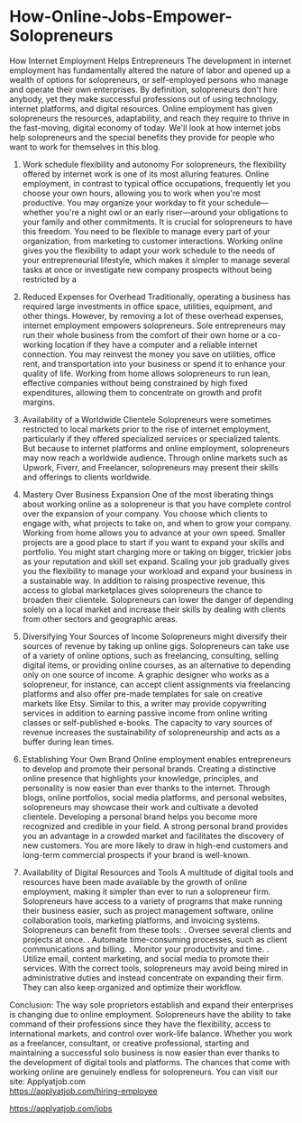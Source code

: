 # How-Online-Jobs-Empower-Solopreneurs
How Internet Employment Helps Entrepreneurs
The development in internet employment has fundamentally altered the nature of labor and opened up a wealth of options for solopreneurs, or self-employed persons who manage and operate their own enterprises. By definition, solopreneurs don't hire anybody, yet they make successful professions out of using technology, internet platforms, and digital resources. Online employment has given solopreneurs the resources, adaptability, and reach they require to thrive in the fast-moving, digital economy of today. We'll look at how internet jobs help solopreneurs and the special benefits they provide for people who want to work for themselves in this blog.

1. Work schedule flexibility and autonomy
For solopreneurs, the flexibility offered by internet work is one of its most alluring features. Online employment, in contrast to typical office occupations, frequently let you choose your own hours, allowing you to work when you're most productive. You may organize your workday to fit your schedule—whether you're a night owl or an early riser—around your obligations to your family and other commitments.
It is crucial for solopreneurs to have this freedom. You need to be flexible to manage every part of your organization, from marketing to customer interactions. Working online gives you the flexibility to adapt your work schedule to the needs of your entrepreneurial lifestyle, which makes it simpler to manage several tasks at once or investigate new company prospects without being restricted by a

2. Reduced Expenses for Overhead
Traditionally, operating a business has required large investments in office space, utilities, equipment, and other things. However, by removing a lot of these overhead expenses, internet employment empowers solopreneurs. Sole entrepreneurs may run their whole business from the comfort of their own home or a co-working location if they have a computer and a reliable internet connection.
You may reinvest the money you save on utilities, office rent, and transportation into your business or spend it to enhance your quality of life. Working from home allows solopreneurs to run lean, effective companies without being constrained by high fixed expenditures, allowing them to concentrate on growth and profit margins.

3. Availability of a Worldwide Clientele
Solopreneurs were sometimes restricted to local markets prior to the rise of internet employment, particularly if they offered specialized services or specialized talents. But because to internet platforms and online employment, solopreneurs may now reach a worldwide audience. Through online markets such as Upwork, Fiverr, and Freelancer, solopreneurs may present their skills and offerings to clients worldwide.


4. Mastery Over Business Expansion
One of the most liberating things about working online as a solopreneur is that you have complete control over the expansion of your company. You choose which clients to engage with, what projects to take on, and when to grow your company. Working from home allows you to advance at your own speed. Smaller projects are a good place to start if you want to expand your skills and portfolio. You might start charging more or taking on bigger, trickier jobs as your reputation and skill set expand. Scaling your job gradually gives you the flexibility to manage your workload and expand your business in a sustainable way. In addition to raising prospective revenue, this access to global marketplaces gives solopreneurs the chance to broaden their clientele. Solopreneurs can lower the danger of depending solely on a local market and increase their skills by dealing with clients from other sectors and geographic areas.

5. Diversifying Your Sources of Income
Solopreneurs might diversify their sources of revenue by taking up online gigs. Solopreneurs can take use of a variety of online options, such as freelancing, consulting, selling digital items, or providing online courses, as an alternative to depending only on one source of income. A graphic designer who works as a solopreneur, for instance, can accept client assignments via freelancing platforms and also offer pre-made templates for sale on creative markets like Etsy. Similar to this, a writer may provide copywriting services in addition to earning passive income from online writing classes or self-published e-books. The capacity to vary sources of revenue increases the sustainability of solopreneurship and acts as a buffer during lean times.

6. Establishing Your Own Brand
Online employment enables entrepreneurs to develop and promote their personal brands. Creating a distinctive online presence that highlights your knowledge, principles, and personality is now easier than ever thanks to the internet. Through blogs, online portfolios, social media platforms, and personal websites, solopreneurs may showcase their work and cultivate a devoted clientele. Developing a personal brand helps you become more recognized and credible in your field. A strong personal brand provides you an advantage in a crowded market and facilitates the discovery of new customers. You are more likely to draw in high-end customers and long-term commercial prospects if your brand is well-known.

7. Availability of Digital Resources and Tools
A multitude of digital tools and resources have been made available by the growth of online employment, making it simpler than ever to run a solopreneur firm. Solopreneurs have access to a variety of programs that make running their business easier, such as project management software, online collaboration tools, marketing platforms, and invoicing systems.
Solopreneurs can benefit from these tools:
. Oversee several clients and projects at once.
. Automate time-consuming processes, such as client communications and billing.
. Monitor your productivity and time.
. Utilize email, content marketing, and social media to promote their services.
With the correct tools, solopreneurs may avoid being mired in administrative duties and instead concentrate on expanding their firm. They can also keep organized and optimize their workflow.

Conclusion:
The way sole proprietors establish and expand their enterprises is changing due to online employment. Solopreneurs have the ability to take command of their professions since they have the flexibility, access to international markets, and control over work-life balance. Whether you work as a freelancer, consultant, or creative professional, starting and maintaining a successful solo business is now easier than ever thanks to the development of digital tools and platforms. The chances that come with working online are genuinely endless for solopreneurs.
You can visit our site: Applyatjob.com<br>
 https://applyatjob.com/hiring-employee<br>

https://applyatjob.com/jobs
